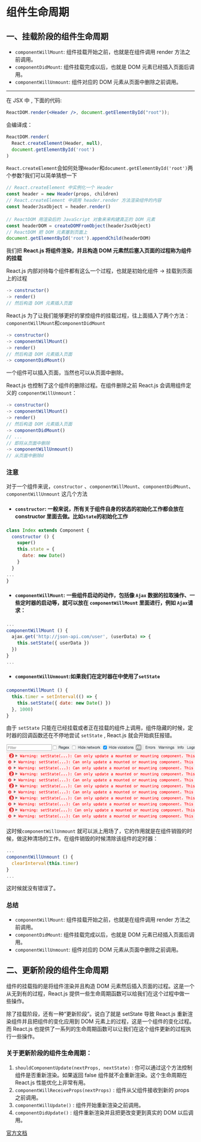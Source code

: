 # 组件生命周期

## 一、挂载阶段的组件生命周期

- `componentWillMount`: 组件挂载开始之前，也就是在组件调用 render 方法之前调用。
- `componentDidMount`: 组件挂载完成以后，也就是 DOM 元素已经插入页面后调用。
- `componentWillUnmount`: 组件对应的 DOM 元素从页面中删除之前调用。

---

在 JSX 中 , 下面的代码:

```jsx
ReactDOM.render(<Header />, document.getElementById("root"));
```

会编译成：

```JavaScript
ReactDOM.render(
  React.createElement(Header, null),
  document.getElementById('root')
)
```

`React.createElement`会如何处理`Header`和`document.getElementById('root')`两个参数?我们可以简单猜想一下

```JavaScript
// React.createElement 中实例化一个 Header
const header = new Header(props, children)
// React.createElement 中调用 header.render 方法渲染组件的内容
const headerJsxObject = header.render()

// ReactDOM 用渲染后的 JavaScript 对象来来构建真正的 DOM 元素
const headerDOM = createDOMFromObject(headerJsxObject)
// ReactDOM 把 DOM 元素塞到页面上
document.getElementById('root').appendChild(headerDOM)
```

我们把 **React.js 将组件渲染，并且构造 DOM 元素然后塞入页面的过程称为组件的挂载**

React.js 内部对待每个组件都有这么一个过程，也就是初始化组件 -> 挂载到页面上的过程

```JavaScript
-> constructor()
-> render()
// 然后构造 DOM 元素插入页面
```

React.js 为了让我们能够更好的掌控组件的挂载过程，往上面插入了两个方法：`componentWillMount`和`componentDidMount`

```JavaScript
-> constructor()
-> componentWillMount()
-> render()
// 然后构造 DOM 元素插入页面
-> componentDidMount()
```

一个组件可以插入页面，当然也可以从页面中删除。

React.js 也控制了这个组件的删除过程。在组件删除之前 React.js 会调用组件定义的 `componentWillUnmount`：

```JavaScript
-> constructor()
-> componentWillMount()
-> render()
// 然后构造 DOM 元素插入页面
-> componentDidMount()
// ...
// 即将从页面中删除
-> componentWillUnmount()
// 从页面中删除d
```

### 注意

对于一个组件来说，`constructor` 、`componentWillMount`、`componentDidMount`、`componentWillUnmount` 这几个方法

- #### `constructor`: 一般来说，所有关于组件自身的状态的初始化工作都会放在 constructor 里面去做。比如`state`的初始化工作

```jsx
class Index extends Component {
  constructor () {
    super()
    this.state = {
      date: new Date()
    }
  }
...
}
```

- #### `componentWillMount`: 一些组件启动的动作，包括像 `Ajax` 数据的拉取操作、一些定时器的启动等，就可以放在 `componentWillMount` 里面进行，例如 `Ajax`请求：

```jsx
...
componentWillMount () {
  ajax.get('http://json-api.com/user', (userData) => {
    this.setState({ userData })
  })
}
...
```

- #### `componentWillUnmount`:如果我们在定时器在中使用了`setState`

```jsx
componentWillMount () {
  this.timer = setInterval(() => {
    this.setState({ date: new Date() })
  }, 1000)
}
```

由于 `setState` 只能在已经挂载或者正在挂载的组件上调用，组件隐藏的时候，定时器的回调函数还在不停地尝试 `setState` , React.js 就会开始疯狂报错。

![挂载阶段的组件生命周期](./img/挂载阶段的组件生命周期.png)

这时候`componentWillUnmount` 就可以派上用场了，它的作用就是在组件销毁的时候，做这种清场的工作。在组件销毁的时候清除该组件的定时器：

```jsx
...
componentWillUnmount () {
  clearInterval(this.timer)
}
...
```

这时候就没有错误了。

### 总结

- `componentWillMount`: 组件挂载开始之前，也就是在组件调用 render 方法之前调用。
- `componentDidMount`: 组件挂载完成以后，也就是 DOM 元素已经插入页面后调用。
- `componentWillUnmount`: 组件对应的 DOM 元素从页面中删除之前调用。

## 二、更新阶段的组件生命周期

组件的挂载指的是将组件渲染并且构造 DOM 元素然后插入页面的过程。这是一个从无到有的过程，React.js 提供一些生命周期函数可以给我们在这个过程中做一些操作。

除了挂载阶段，还有一种“更新阶段”。说白了就是 setState 导致 React.js 重新渲染组件并且把组件的变化应用到 DOM 元素上的过程，这是一个组件的变化过程。而 React.js 也提供了一系列的生命周期函数可以让我们在这个组件更新的过程执行一些操作。

### 关于更新阶段的组件生命周期：

1. `shouldComponentUpdate(nextProps, nextState)` : 你可以通过这个方法控制组件是否重新渲染。如果返回 false 组件就不会重新渲染。这个生命周期在 React.js 性能优化上非常有用。
2. `componentWillReceiveProps(nextProps)` : 组件从父组件接收到新的 props 之前调用。
3. `componentWillUpdate()` : 组件开始重新渲染之前调用。
4. `componentDidUpdate()` : 组件重新渲染并且把更改变更到真实的 DOM 以后调用。

[官方文档](https://reactjs.org/docs/react-component.html)
